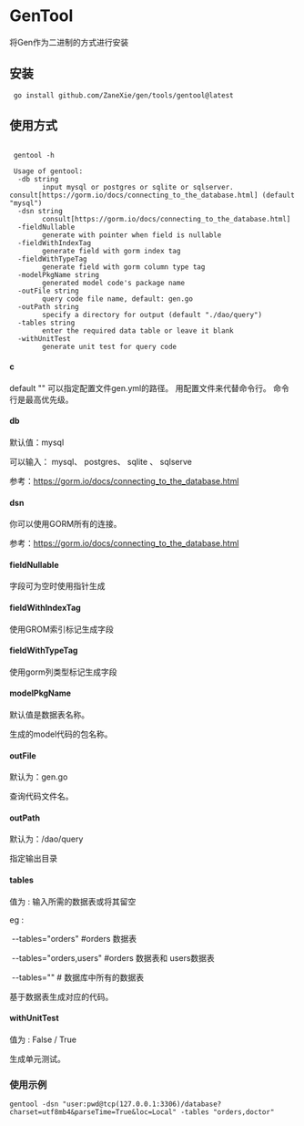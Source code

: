 # GenTool

将Gen作为二进制的方式进行安装



## 安装

```shell
 go install github.com/ZaneXie/gen/tools/gentool@latest
```

## 使用方式

```shell
 
 gentool -h  
 
 Usage of gentool:
  -db string
        input mysql or postgres or sqlite or sqlserver. consult[https://gorm.io/docs/connecting_to_the_database.html] (default "mysql")
  -dsn string
        consult[https://gorm.io/docs/connecting_to_the_database.html]
  -fieldNullable
        generate with pointer when field is nullable
  -fieldWithIndexTag
        generate field with gorm index tag
  -fieldWithTypeTag
        generate field with gorm column type tag
  -modelPkgName string
        generated model code's package name
  -outFile string
        query code file name, default: gen.go
  -outPath string
        specify a directory for output (default "./dao/query")
  -tables string
        enter the required data table or leave it blank
  -withUnitTest
        generate unit test for query code

```

#### c
default ""
可以指定配置文件gen.yml的路径。
用配置文件来代替命令行。
命令行是最高优先级。

#### db

默认值：mysql

可以输入： mysql、 postgres、 sqlite 、 sqlserve

参考：https://gorm.io/docs/connecting_to_the_database.html

#### dsn

你可以使用GORM所有的连接。

 参考：https://gorm.io/docs/connecting_to_the_database.html

#### fieldNullable

字段可为空时使用指针生成

#### fieldWithIndexTag

使用GROM索引标记生成字段

#### fieldWithTypeTag

使用gorm列类型标记生成字段

#### modelPkgName

默认值是数据表名称。

 生成的model代码的包名称。

#### outFile

默认为：gen.go

查询代码文件名。

#### outPath

默认为：/dao/query

指定输出目录

#### tables

值为 : 输入所需的数据表或将其留空

eg :

​       --tables="orders" #orders 数据表

​       --tables="orders,users" #orders 数据表和 users数据表

​       --tables=""          # 数据库中所有的数据表

基于数据表生成对应的代码。

#### withUnitTest

值为 : False / True

生成单元测试。



### 使用示例

```shell
gentool -dsn "user:pwd@tcp(127.0.0.1:3306)/database?charset=utf8mb4&parseTime=True&loc=Local" -tables "orders,doctor"
```